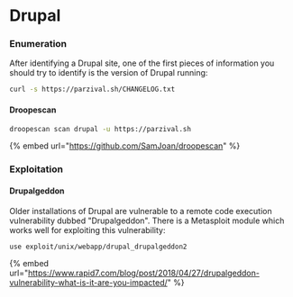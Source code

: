# Drupal

### Enumeration

After identifying a Drupal site, one of the first pieces of information you should try to identify is the version of Drupal running:

```bash
curl -s https://parzival.sh/CHANGELOG.txt 
```

#### Droopescan

```bash
droopescan scan drupal -u https://parzival.sh
```

{% embed url="https://github.com/SamJoan/droopescan" %}

### Exploitation

#### Drupalgeddon

Older installations of Drupal are vulnerable to a remote code execution vulnerability dubbed "Drupalgeddon". There is a Metasploit module which works well for exploiting this vulnerability:

```bash
use exploit/unix/webapp/drupal_drupalgeddon2
```

{% embed url="https://www.rapid7.com/blog/post/2018/04/27/drupalgeddon-vulnerability-what-is-it-are-you-impacted/" %}
